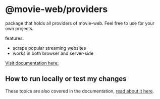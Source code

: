 # @movie-web/providers

package that holds all providers of movie-web.
Feel free to use for your own projects.

features:

- scrape popular streaming websites
- works in both browser and server-side

[Visit documentation here:](https://github.com/FreeServiceSource/movie-web-providers/) 

## How to run locally or test my changes

These topics are also covered in the documentation, [read about it here](https://movie-web.github.io/providers/extra-topics/development).
